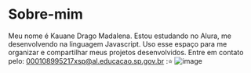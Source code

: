 # Sobre-mim
Meu nome é Kauane Drago Madalena. Estou estudando no Alura, me desenvolvendo na linguagem Javascript.
Uso esse espaço para me organizar e compartilhar meus projetos desenvolvidos.
Entre em contato pelo: 000108995217xsp@al.educacao.sp.gov.br 
:⭐
![image](https://github.com/Kauanedragomadalena/Sobre-mim/assets/169209727/77b64003-fd5e-4607-ae2f-36ec103b1b0a)
